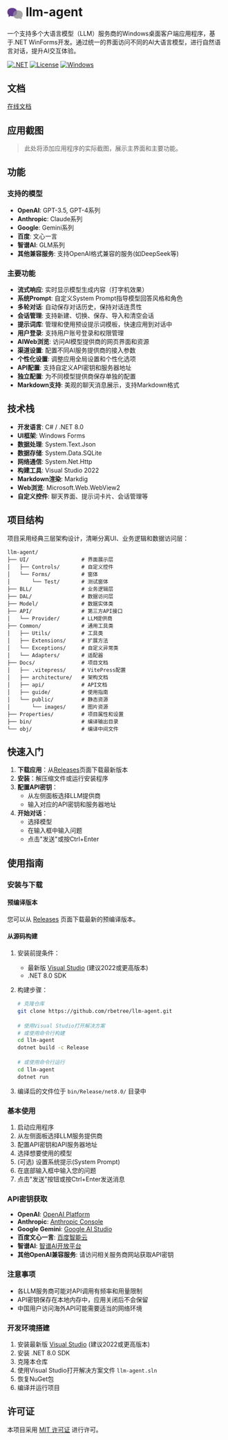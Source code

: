 # <img src="Docs/public/images/logo.png" alt="llm-agent" width="36" height="36" style="vertical-align: middle;"> llm-agent

一个支持多个大语言模型（LLM）服务商的Windows桌面客户端应用程序，基于.NET WinForms开发。通过统一的界面访问不同的AI大语言模型，进行自然语言对话，提升AI交互体验。

[![.NET](https://img.shields.io/badge/.NET-8.0-512BD4?style=flat-square&logo=dotnet)](https://dotnet.microsoft.com/download/dotnet/8.0)
[![License](https://img.shields.io/badge/License-MIT-blue?style=flat-square)](LICENSE)
[![Windows](https://img.shields.io/badge/Platform-Windows-0078D6?style=flat-square&logo=windows)](https://github.com/rbetree/llm-agent)

## 文档

 [在线文档](https://rbetree.github.io/llm-agent/)

## 应用截图

> 此处将添加应用程序的实际截图，展示主界面和主要功能。

## 功能

### 支持的模型
- **OpenAI**: GPT-3.5, GPT-4系列
- **Anthropic**: Claude系列
- **Google**: Gemini系列
- **百度**: 文心一言
- **智谱AI**: GLM系列
- **其他兼容服务**: 支持OpenAI格式兼容的服务(如DeepSeek等)

### 主要功能
- **流式响应**: 实时显示模型生成内容（打字机效果）
- **系统Prompt**: 自定义System Prompt指导模型回答风格和角色
- **多轮对话**: 自动保存对话历史，保持对话连贯性
- **会话管理**: 支持新建、切换、保存、导入和清空会话
- **提示词库**: 管理和使用预设提示词模板，快速应用到对话中
- **用户登录**: 支持用户账号登录和权限管理
- **AIWeb浏览**: 访问AI模型提供商的网页界面和资源
- **渠道设置**: 配置不同AI服务提供商的接入参数
- **个性化设置**: 调整应用全局设置和个性化选项
- **API配置**: 支持自定义API密钥和服务器地址
- **独立配置**: 为不同模型提供商保存单独的配置
- **Markdown支持**: 美观的聊天消息展示，支持Markdown格式

## 技术栈

- **开发语言**: C# / .NET 8.0
- **UI框架**: Windows Forms
- **数据处理**: System.Text.Json
- **数据存储**: System.Data.SQLite
- **网络通信**: System.Net.Http
- **构建工具**: Visual Studio 2022
- **Markdown渲染**: Markdig
- **Web浏览**: Microsoft.Web.WebView2
- **自定义控件**: 聊天界面、提示词卡片、会话管理等

## 项目结构

项目采用经典三层架构设计，清晰分离UI、业务逻辑和数据访问层：

```
llm-agent/
├── UI/                 # 界面展示层
│   ├── Controls/       # 自定义控件
│   └── Forms/          # 窗体
│       └── Test/       # 测试窗体
├── BLL/                # 业务逻辑层
├── DAL/                # 数据访问层
├── Model/              # 数据实体类
├── API/                # 第三方API接口
│   └── Provider/       # LLM提供商
├── Common/             # 通用工具类
│   ├── Utils/          # 工具类
│   ├── Extensions/     # 扩展方法
│   └── Exceptions/     # 自定义异常类
│   └── Adapters/       # 适配器
├── Docs/               # 项目文档
│   ├── .vitepress/     # VitePress配置
│   ├── architecture/   # 架构文档
│   ├── api/            # API文档
│   ├── guide/          # 使用指南
│   └── public/         # 静态资源
│       └── images/     # 图片资源
├── Properties/         # 项目属性和设置
├── bin/                # 编译输出目录
└── obj/                # 编译中间文件
```

## 快速入门

1. **下载应用**：从[Releases](https://github.com/rbetree/llm-agent/releases)页面下载最新版本
2. **安装**：解压缩文件或运行安装程序
3. **配置API密钥**：
   - 从左侧面板选择LLM提供商
   - 输入对应的API密钥和服务器地址
4. **开始对话**：
   - 选择模型
   - 在输入框中输入问题
   - 点击"发送"或按Ctrl+Enter

## 使用指南

### 安装与下载

#### 预编译版本

您可以从 [Releases](https://github.com/rbetree/llm-agent/releases) 页面下载最新的预编译版本。

#### 从源码构建

1. 安装前提条件：
   - 最新版 [Visual Studio](https://visualstudio.microsoft.com/) (建议2022或更高版本)
   - .NET 8.0 SDK

2. 构建步骤：
   ```bash
   # 克隆仓库
   git clone https://github.com/rbetree/llm-agent.git
   
   # 使用Visual Studio打开解决方案
   # 或使用命令行构建
   cd llm-agent
   dotnet build -c Release

   # 或使用命令行运行
   cd llm-agent
   dotnet run
   ```

3. 编译后的文件位于 `bin/Release/net8.0/` 目录中

### 基本使用

1. 启动应用程序
2. 从左侧面板选择LLM服务提供商
3. 配置API密钥和API服务器地址
4. 选择想要使用的模型
5. (可选) 设置系统提示(System Prompt)
6. 在底部输入框中输入您的问题
7. 点击"发送"按钮或按Ctrl+Enter发送消息

### API密钥获取

- **OpenAI**: [OpenAI Platform](https://platform.openai.com/api-keys)
- **Anthropic**: [Anthropic Console](https://console.anthropic.com/keys)
- **Google Gemini**: [Google AI Studio](https://aistudio.google.com/app/apikey)
- **百度文心一言**: [百度智能云](https://console.bce.baidu.com/)
- **智谱AI**: [智谱AI开放平台](https://open.bigmodel.cn/)
- **其他OpenAI兼容服务**: 请访问相关服务商网站获取API密钥

### 注意事项

- 各LLM服务商可能对API调用有频率和用量限制
- API密钥保存在本地内存中，应用关闭后不会保留
- 中国用户访问海外API可能需要适当的网络环境

### 开发环境搭建

1. 安装最新版 [Visual Studio](https://visualstudio.microsoft.com/) (建议2022或更高版本)
2. 安装 .NET 8.0 SDK
3. 克隆本仓库
4. 使用Visual Studio打开解决方案文件 `llm-agent.sln`
5. 恢复NuGet包
6. 编译并运行项目

## 许可证

本项目采用 [MIT 许可证](LICENSE) 进行许可。